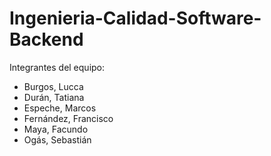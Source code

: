 # Ingenieria-Calidad-Software-Backend

Integrantes del equipo:
* Burgos, Lucca
* Durán, Tatiana
* Espeche, Marcos
* Fernández, Francisco
* Maya, Facundo
* Ogás, Sebastián
